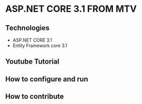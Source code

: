 # ASP.NET CORE 3.1 FROM MTV
## Technologies
- ASP.NET CORE 3.1
- Entity Framework core 3.1
## Youtube Tutorial
## How to configure and run
## How to contribute